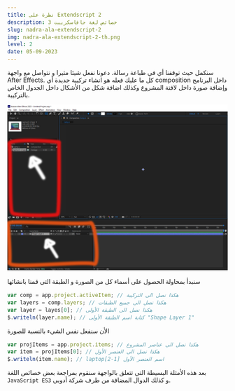 ```yaml
---
title: نظرة على Extendscript 2
description: خصائص لغة جافاسكريبت 3
slug: nadra-ala-extendscript-2
img: nadra-ala-extendscript-2-th.png
level: 2
date: 05-09-2023
---
```

سنكمل حيث توقفنا أي في طباعة رسالة. دعونا نفعل شيئا مثيرا و نتواصل مع واجهة After Effects. كل ما عليك فعله هو انشاء تركيبة جديدة أي composition داخل البرنامج وإضافة صورة داخل لافتة المشروع وكذلك اضافة شكل من الأشكال داخل الجدول الخاص بالتركيبة.

![project+timeline_screenshot](project+timeline_screenshot.png)

سنبدأ بمحاولة الحصول على أسماء كل من الصورة و الطبقة التي قمنا بانشائها

```js
var comp = app.project.activeItem; // هكذا نصل الى التركيبة
var layers = comp.layers; // هكذا نصل الى جميع الطبقات
var layer = layes[0]; // هكذا نصل الى الطبقة الأولى
$.writeln(layer.name); // كتابة اسم الطبقة الأولى "Shape Layer 1"
```

الأن سنفعل نفس الشيء بالنسبة للصورة
```js
var projItems = app.project.items; // هكذا نصل الى عناصر المشروع
var item = projItems[0]; // هكذا نصل الى العنصر الأول
$.writeln(item.name); // laptopاسم العنصر الأول [1-2]
```

بعد هذه الأمثلة البسيطة التي تتعلق بالواجهة سنقوم بمراجعة بعض خصائص اللغة  `JavaScript ES3` و كذلك الدوال المضافة من طرف شركة أدوبي.

#### 
